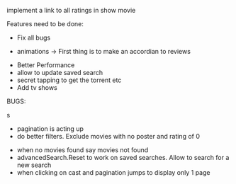 implement a link to all ratings in show movie

Features need to be done:

<!-- - Save advanced Searches -->
<!-- - Click on Cast to get relevant Movies -->
<!-- - Create search Top actors movies -->
<!-- - Reviews -->
<!-- - Spinner -->

<!-- - Mobile -->

- Fix all bugs

* animations -> First thing is to make an accordian to reviews
<!-- * link to imdb on movie page -->
* Better Performance
* allow to update saved search
* secret tapping to get the torrent etc
* Add tv shows

BUGS:

<!-- - url for advanced search -->s
<!-- - trailers -->
<!-- - sliders -->
<!-- - search cannot click on movie in suggestions -->
<!-- - fix percentage circle on display movie -->

- pagination is acting up
- do better filters. Exclude movies with no poster and rating of 0
<!-- - enter when searching -->
- when no movies found say movies not found
- advancedSearch.Reset to work on saved searches. Allow to search for a new search
- when clicking on cast and pagination jumps to display only 1 page
